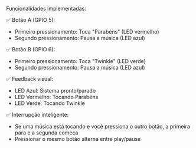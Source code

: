 Funcionalidades implementadas:

✅ Botão A (GPIO 5):
- Primeiro pressionamento: Toca "Parabéns" (LED vermelho)
- Segundo pressionamento: Pausa a música (LED azul)

✅ Botão B (GPIO 6):
- Primeiro pressionamento: Toca "Twinkle" (LED verde)
- Segundo pressionamento: Pausa a música (LED azul)

✅ Feedback visual:
- LED Azul: Sistema pronto/parado
- LED Vermelho: Tocando Parabéns
- LED Verde: Tocando Twinkle

✅ Interrupção inteligente:
- Se uma música está tocando e você pressiona o outro botão, a primeira para e a segunda começa
- Pressionar o mesmo botão alterna entre play/pause